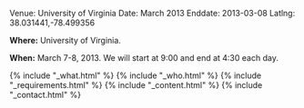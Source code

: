 Venue: University of Virginia
Date: March 2013
Enddate: 2013-03-08
Latlng: 38.031441,-78.499356

<p><strong>Where:</strong> University of Virginia.</p>
<p><strong>When:</strong> March 7-8, 2013. We will start at 9:00 and end at 4:30 each day.</p>
{% include "_what.html" %}
{% include "_who.html" %}
{% include "_requirements.html" %}
{% include "_content.html" %}
{% include "_contact.html" %}
